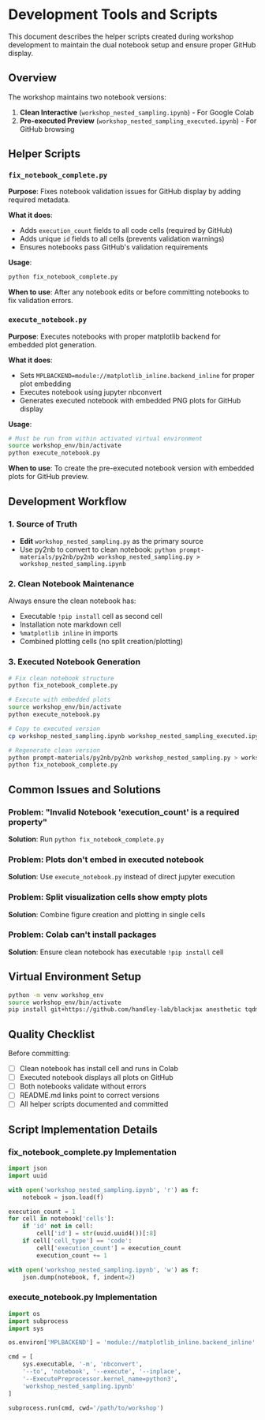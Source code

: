 # Development Tools and Scripts

This document describes the helper scripts created during workshop development to maintain the dual notebook setup and ensure proper GitHub display.

## Overview

The workshop maintains two notebook versions:
1. **Clean Interactive** (`workshop_nested_sampling.ipynb`) - For Google Colab
2. **Pre-executed Preview** (`workshop_nested_sampling_executed.ipynb`) - For GitHub browsing

## Helper Scripts

### `fix_notebook_complete.py`

**Purpose**: Fixes notebook validation issues for GitHub display by adding required metadata.

**What it does**:
- Adds `execution_count` fields to all code cells (required by GitHub)
- Adds unique `id` fields to all cells (prevents validation warnings)
- Ensures notebooks pass GitHub's validation requirements

**Usage**:
```bash
python fix_notebook_complete.py
```

**When to use**: After any notebook edits or before committing notebooks to fix validation errors.

### `execute_notebook.py`

**Purpose**: Executes notebooks with proper matplotlib backend for embedded plot generation.

**What it does**:
- Sets `MPLBACKEND=module://matplotlib_inline.backend_inline` for proper plot embedding
- Executes notebook using jupyter nbconvert
- Generates executed notebook with embedded PNG plots for GitHub display

**Usage**:
```bash
# Must be run from within activated virtual environment
source workshop_env/bin/activate
python execute_notebook.py
```

**When to use**: To create the pre-executed notebook version with embedded plots for GitHub preview.

## Development Workflow

### 1. Source of Truth
- **Edit** `workshop_nested_sampling.py` as the primary source
- Use py2nb to convert to clean notebook: `python prompt-materials/py2nb/py2nb workshop_nested_sampling.py > workshop_nested_sampling.ipynb`

### 2. Clean Notebook Maintenance
Always ensure the clean notebook has:
- Executable `!pip install` cell as second cell
- Installation note markdown cell
- `%matplotlib inline` in imports
- Combined plotting cells (no split creation/plotting)

### 3. Executed Notebook Generation
```bash
# Fix clean notebook structure
python fix_notebook_complete.py

# Execute with embedded plots
source workshop_env/bin/activate
python execute_notebook.py

# Copy to executed version
cp workshop_nested_sampling.ipynb workshop_nested_sampling_executed.ipynb

# Regenerate clean version
python prompt-materials/py2nb/py2nb workshop_nested_sampling.py > workshop_nested_sampling.ipynb
python fix_notebook_complete.py
```

## Common Issues and Solutions

### Problem: "Invalid Notebook 'execution_count' is a required property"
**Solution**: Run `python fix_notebook_complete.py`

### Problem: Plots don't embed in executed notebook
**Solution**: Use `execute_notebook.py` instead of direct jupyter execution

### Problem: Split visualization cells show empty plots
**Solution**: Combine figure creation and plotting in single cells

### Problem: Colab can't install packages
**Solution**: Ensure clean notebook has executable `!pip install` cell

## Virtual Environment Setup

```bash
python -m venv workshop_env
source workshop_env/bin/activate
pip install git+https://github.com/handley-lab/blackjax anesthetic tqdm jupyter matplotlib-inline
```

## Quality Checklist

Before committing:
- [ ] Clean notebook has install cell and runs in Colab
- [ ] Executed notebook displays all plots on GitHub
- [ ] Both notebooks validate without errors
- [ ] README.md links point to correct versions
- [ ] All helper scripts documented and committed

## Script Implementation Details

### fix_notebook_complete.py Implementation
```python
import json
import uuid

with open('workshop_nested_sampling.ipynb', 'r') as f:
    notebook = json.load(f)

execution_count = 1
for cell in notebook['cells']:
    if 'id' not in cell:
        cell['id'] = str(uuid.uuid4())[:8]
    if cell['cell_type'] == 'code':
        cell['execution_count'] = execution_count
        execution_count += 1

with open('workshop_nested_sampling.ipynb', 'w') as f:
    json.dump(notebook, f, indent=2)
```

### execute_notebook.py Implementation  
```python
import os
import subprocess
import sys

os.environ['MPLBACKEND'] = 'module://matplotlib_inline.backend_inline'

cmd = [
    sys.executable, '-m', 'nbconvert',
    '--to', 'notebook', '--execute', '--inplace',
    '--ExecutePreprocessor.kernel_name=python3',
    'workshop_nested_sampling.ipynb'
]

subprocess.run(cmd, cwd='/path/to/workshop')
```
